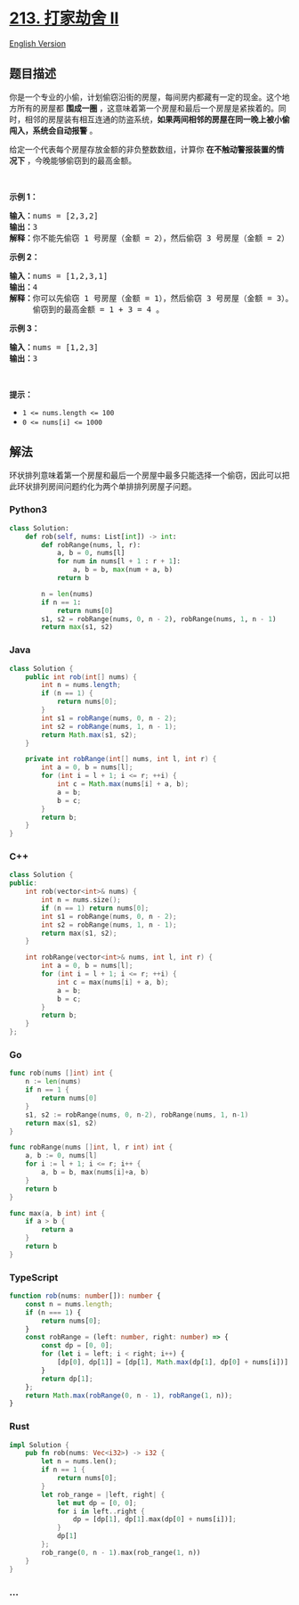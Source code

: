 # [213. 打家劫舍 II](https://leetcode.cn/problems/house-robber-ii)

[English Version](/solution/0200-0299/0213.House%20Robber%20II/README_EN.md)

## 题目描述

<!-- 这里写题目描述 -->

<p>你是一个专业的小偷，计划偷窃沿街的房屋，每间房内都藏有一定的现金。这个地方所有的房屋都 <strong>围成一圈</strong> ，这意味着第一个房屋和最后一个房屋是紧挨着的。同时，相邻的房屋装有相互连通的防盗系统，<strong>如果两间相邻的房屋在同一晚上被小偷闯入，系统会自动报警</strong> 。</p>

<p>给定一个代表每个房屋存放金额的非负整数数组，计算你 <strong>在不触动警报装置的情况下</strong> ，今晚能够偷窃到的最高金额。</p>

<p>&nbsp;</p>

<p><strong>示例&nbsp;1：</strong></p>

<pre>
<strong>输入：</strong>nums = [2,3,2]
<strong>输出：</strong>3
<strong>解释：</strong>你不能先偷窃 1 号房屋（金额 = 2），然后偷窃 3 号房屋（金额 = 2）, 因为他们是相邻的。
</pre>

<p><strong>示例 2：</strong></p>

<pre>
<strong>输入：</strong>nums = [1,2,3,1]
<strong>输出：</strong>4
<strong>解释：</strong>你可以先偷窃 1 号房屋（金额 = 1），然后偷窃 3 号房屋（金额 = 3）。
&nbsp;    偷窃到的最高金额 = 1 + 3 = 4 。</pre>

<p><strong>示例 3：</strong></p>

<pre>
<strong>输入：</strong>nums = [1,2,3]
<strong>输出：</strong>3
</pre>

<p>&nbsp;</p>

<p><strong>提示：</strong></p>

<ul>
	<li><code>1 &lt;= nums.length &lt;= 100</code></li>
	<li><code>0 &lt;= nums[i] &lt;= 1000</code></li>
</ul>

## 解法

<!-- 这里可写通用的实现逻辑 -->

环状排列意味着第一个房屋和最后一个房屋中最多只能选择一个偷窃，因此可以把此环状排列房间问题约化为两个单排排列房屋子问题。

<!-- tabs:start -->

### **Python3**

<!-- 这里可写当前语言的特殊实现逻辑 -->

```python
class Solution:
    def rob(self, nums: List[int]) -> int:
        def robRange(nums, l, r):
            a, b = 0, nums[l]
            for num in nums[l + 1 : r + 1]:
                a, b = b, max(num + a, b)
            return b

        n = len(nums)
        if n == 1:
            return nums[0]
        s1, s2 = robRange(nums, 0, n - 2), robRange(nums, 1, n - 1)
        return max(s1, s2)
```

### **Java**

<!-- 这里可写当前语言的特殊实现逻辑 -->

```java
class Solution {
    public int rob(int[] nums) {
        int n = nums.length;
        if (n == 1) {
            return nums[0];
        }
        int s1 = robRange(nums, 0, n - 2);
        int s2 = robRange(nums, 1, n - 1);
        return Math.max(s1, s2);
    }

    private int robRange(int[] nums, int l, int r) {
        int a = 0, b = nums[l];
        for (int i = l + 1; i <= r; ++i) {
            int c = Math.max(nums[i] + a, b);
            a = b;
            b = c;
        }
        return b;
    }
}
```

### **C++**

```cpp
class Solution {
public:
    int rob(vector<int>& nums) {
        int n = nums.size();
        if (n == 1) return nums[0];
        int s1 = robRange(nums, 0, n - 2);
        int s2 = robRange(nums, 1, n - 1);
        return max(s1, s2);
    }

    int robRange(vector<int>& nums, int l, int r) {
        int a = 0, b = nums[l];
        for (int i = l + 1; i <= r; ++i) {
            int c = max(nums[i] + a, b);
            a = b;
            b = c;
        }
        return b;
    }
};
```

### **Go**

```go
func rob(nums []int) int {
	n := len(nums)
	if n == 1 {
		return nums[0]
	}
	s1, s2 := robRange(nums, 0, n-2), robRange(nums, 1, n-1)
	return max(s1, s2)
}

func robRange(nums []int, l, r int) int {
	a, b := 0, nums[l]
	for i := l + 1; i <= r; i++ {
		a, b = b, max(nums[i]+a, b)
	}
	return b
}

func max(a, b int) int {
	if a > b {
		return a
	}
	return b
}
```

### **TypeScript**

```ts
function rob(nums: number[]): number {
    const n = nums.length;
    if (n === 1) {
        return nums[0];
    }
    const robRange = (left: number, right: number) => {
        const dp = [0, 0];
        for (let i = left; i < right; i++) {
            [dp[0], dp[1]] = [dp[1], Math.max(dp[1], dp[0] + nums[i])];
        }
        return dp[1];
    };
    return Math.max(robRange(0, n - 1), robRange(1, n));
}
```

### **Rust**

```rust
impl Solution {
    pub fn rob(nums: Vec<i32>) -> i32 {
        let n = nums.len();
        if n == 1 {
            return nums[0];
        }
        let rob_range = |left, right| {
            let mut dp = [0, 0];
            for i in left..right {
                dp = [dp[1], dp[1].max(dp[0] + nums[i])];
            }
            dp[1]
        };
        rob_range(0, n - 1).max(rob_range(1, n))
    }
}
```

### **...**

```

```

<!-- tabs:end -->
